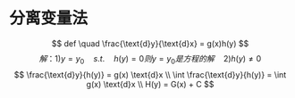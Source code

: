# 分离变量法



$$
def \quad \frac{\text{d}y}{\text{d}x} = g(x)h(y)
$$
$$
解：1) y = y_0 \quad s.t. \quad h(y) = 0 则 y = y_0 是方程的解
\quad 2) h(y) \neq 0 
$$
$$
\frac{\text{d}y}{h(y)} = g(x) \text{d}x \\
\int \frac{\text{d}y}{h(y)} = \int g(x) \text{d}x \\
H(y) = G(x) + C
$$

